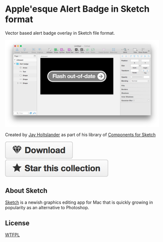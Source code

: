 Apple'esque Alert Badge in Sketch format
=========================================

Vector based alert badge overlay in Sketch file format.

![Sketch 3 Apple alert badge](preview.jpg)

Created by [Jay Holtslander](http://jay.holtslander.com) as part of his library of [Components for Sketch](https://github.com/JayHoltslander/Components-for-Sketch)

[![Download](../btn-download.png)](https://github.com/JayHoltslander/Components-for-Sketch/raw/master/Apple-Alert-Badge/Apple-alert-badge.sketch) [![Star](../btn-star.png)](../../../)


About Sketch
------------

[Sketch](http://bohemiancoding.com/sketch/) is a newish graphics editing app for Mac that is quickly growing in popularity as an alternative to Photoshop. 


License
------------
[WTFPL](http://www.wtfpl.net/)
